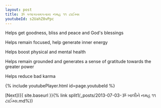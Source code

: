 ```yaml
---
layout: post
title: ૐ કલાકાતમકતાય નમહ ૧૧ ટાઈમ્સ
youtubeId: s2UahZ0vPpc
---
```

 
 
Helps get goodness, bliss and peace and God's blessings
 
Helps remain focused, help generate inner energy 
 
Helps boost physical and mental health 
 
Helps remain grounded and generates a sense of gratitude towards the greater power 
 
Helps reduce bad karma
 
 
 
 


{% include youtubePlayer.html id=page.youtubeId %}
 
[Next]({{ site.baseurl }}{% link  split1/_posts/2013-07-03-ૐ ખાલીને નમહ ૧૧ ટાઈમ્સ.md%})
 
